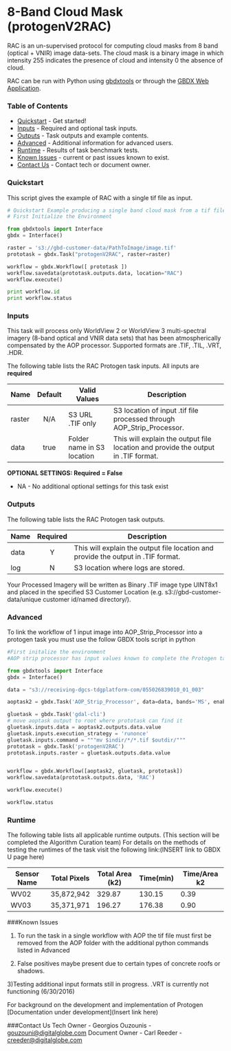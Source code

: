 # 8-Band Cloud Mask (protogenV2RAC)

RAC is an un-supervised protocol for computing cloud masks from 8 band (optical + VNIR) image data-sets. The cloud mask is a binary image in which intensity 255 indicates the presence of cloud and intensity 0 the absence of cloud.

RAC can be run with Python using   [gbdxtools](https://github.com/DigitalGlobe/gbdxtools) or through the [GBDX Web Application](https://gbdx.geobigdata.io/materials/).  

### Table of Contents
 * [Quickstart](#quickstart) - Get started!
 * [Inputs](#inputs) - Required and optional task inputs.
 * [Outputs](#outputs) - Task outputs and example contents.
 * [Advanced](#advanced) - Additional information for advanced users.
 * [Runtime](#runtime) - Results of task benchmark tests.
 * [Known Issues](#known-issues) - current or past issues known to exist.
 * [Contact Us](#contact-us) - Contact tech or document owner.

### Quickstart

This script gives the example of RAC with a single tif file as input.

```python
# Quickstart Example producing a single band cloud mask from a tif file.
# First Initialize the Environment

from gbdxtools import Interface
gbdx = Interface()

raster = 's3://gbd-customer-data/PathToImage/image.tif'
prototask = gbdx.Task("protogenV2RAC", raster=raster)

workflow = gbdx.Workflow([ prototask ])  
workflow.savedata(prototask.outputs.data, location="RAC")
workflow.execute()

print workflow.id
print workflow.status
```

### Inputs

This task will process only WorldView 2 or WorldView 3 multi-spectral imagery (8-band optical and VNIR data sets) that has been atmospherically compensated by the AOP processor.  Supported formats are .TIF, .TIL, .VRT, .HDR.

The following table lists the RAC Protogen task inputs.
All inputs are **required**

Name                     |       Default         |        Valid Values             |   Description
-------------------------|:---------------------:|---------------------------------|-----------------
raster                   |          N/A          | S3 URL   .TIF only              | S3 location of input .tif file processed through AOP_Strip_Processor.
data                     |         true          | Folder name in S3 location      | This will explain the output file location and provide the output in .TIF format.

**OPTIONAL SETTINGS: Required = False**

* NA - No additional optional settings for this task exist


### Outputs

The following table lists the RAC Protogen task outputs.

Name | Required |   Description
-----|:--------:|-----------------
data |     Y    | This will explain the output file location and provide the output in .TIF format.
log  |     N    | S3 location where logs are stored.

Your Processed Imagery will be written as Binary .TIF image type UINT8x1 and placed in the specified S3 Customer Location (e.g.  s3://gbd-customer-data/unique customer id/named directory/).


### Advanced
To link the workflow of 1 input image into AOP_Strip_Processor into a protogen task you must use the follow GBDX tools script in python

```python
#First initalize the environment
#AOP strip processor has input values known to complete the Protogen tasks

from gbdxtools import Interface
gbdx = Interface()

data = "s3://receiving-dgcs-tdgplatform-com/055026839010_01_003"

aoptask2 = gbdx.Task('AOP_Strip_Processor', data=data, bands='MS', enable_acomp=True, enable_pansharpen=False, enable_dra=False)     # creates acomp'd multispectral image

gluetask = gbdx.Task('gdal-cli')                     
# move aoptask output to root where prototask can find it
gluetask.inputs.data = aoptask2.outputs.data.value
gluetask.inputs.execution_strategy = 'runonce'
gluetask.inputs.command = """mv $indir/*/*.tif $outdir/"""
prototask = gbdx.Task('protogenV2RAC')
prototask.inputs.raster = gluetask.outputs.data.value


workflow = gbdx.Workflow([aoptask2, gluetask, prototask])
workflow.savedata(prototask.outputs.data, 'RAC')

workflow.execute()

workflow.status
```

### Runtime

The following table lists all applicable runtime outputs. (This section will be completed the Algorithm Curation team)
For details on the methods of testing the runtimes of the task visit the following link:(INSERT link to GBDX U page here)

  Sensor Name  | Total Pixels  |  Total Area (k2)  |  Time(min)  |  Time/Area k2
--------|:----------:|-----------|----------------|---------------
WV02|35,872,942|329.87|130.15 |0.39|
WV03|35,371,971|196.27| 176.38| 0.90|



###Known Issues
1) To run the task in a single workflow with AOP the tif file must first be removed from the AOP folder with the additional python commands listed in Advanced

2) False positives maybe present due to certain types of concrete roofs or shadows.

3)Testing additional input formats still in progress. .VRT is currently not functioning (6/30/2016)


For background on the development and implementation of  Protogen  [Documentation under development](Insert link here)

###Contact Us
Tech Owner - Georgios Ouzounis - gouzouni@digitalglobe.com
Document Owner - Carl Reeder - creeder@digitalglobe.com

